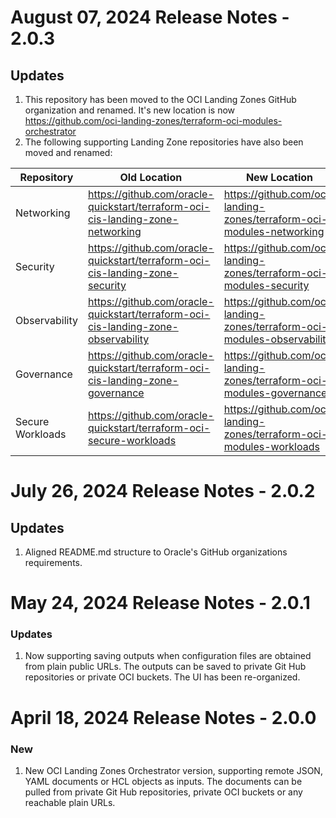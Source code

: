 # August 07, 2024 Release Notes - 2.0.3
## Updates
1. This repository has been moved to the OCI Landing Zones GitHub organization and renamed. It's new location is now  https://github.com/oci-landing-zones/terraform-oci-modules-orchestrator
2. The following supporting Landing Zone repositories have also been moved and renamed:

Repository       | Old Location                                                                      | New Location                                                            
-----------------|-----------------------------------------------------------------------------------|-------------------------------------------------------------------------
Networking       | https://github.com/oracle-quickstart/terraform-oci-cis-landing-zone-networking    | https://github.com/oci-landing-zones/terraform-oci-modules-networking   
Security         | https://github.com/oracle-quickstart/terraform-oci-cis-landing-zone-security      | https://github.com/oci-landing-zones/terraform-oci-modules-security     
Observability    | https://github.com/oracle-quickstart/terraform-oci-cis-landing-zone-observability | https://github.com/oci-landing-zones/terraform-oci-modules-observability
Governance       | https://github.com/oracle-quickstart/terraform-oci-cis-landing-zone-governance    | https://github.com/oci-landing-zones/terraform-oci-modules-governance   
Secure Workloads | https://github.com/oracle-quickstart/terraform-oci-secure-workloads               | https://github.com/oci-landing-zones/terraform-oci-modules-workloads    


# July 26, 2024 Release Notes - 2.0.2
## Updates    
1. Aligned README.md structure to Oracle's GitHub organizations requirements.


# May 24, 2024 Release Notes - 2.0.1
### Updates
1. Now supporting saving outputs when configuration files are obtained from plain public URLs. The outputs can be saved to private Git Hub repositories or private OCI buckets. The UI has been re-organized.


# April 18, 2024 Release Notes - 2.0.0
### New
1. New OCI Landing Zones Orchestrator version, supporting remote JSON, YAML documents or HCL objects as inputs. The documents can be pulled from private Git Hub repositories, private OCI buckets or any reachable plain URLs.